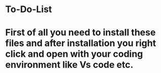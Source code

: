 # To-Do-List

# First of all you need to install these files and after installation you right click and open with your coding environment like Vs code etc.
